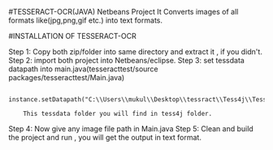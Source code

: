 #TESSERACT-OCR(JAVA) Netbeans Project
It Converts images of all formats like(jpg,png,gif etc.) into text formats.

#INSTALLATION OF TESSERACT-OCR

Step 1: Copy both zip/folder into same directory and extract it , if you didn't.
Step 2: import both project into Netbeans/eclipse.
Step 3: set tessdata datapath into main.java(tesseracttest/source packages/tesseracttest/Main.java)

		instance.setDatapath("C:\\Users\\mukul\\Desktop\\tessract\\Tess4j\\Tess4J\\tessdata");
		
		This tessdata folder you will find in tess4j folder.
		
Step 4: Now  give any image file path in Main.java 
Step 5: Clean and build the project and run , you will get the output in text format.